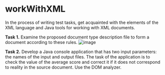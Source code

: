 # workWithXML
In the process of writing test tasks, get acquainted with the elements of the XML language and Java tools for working with XML documents.

**Task 1.**
Examine the proposed document type description file to form a document according to these rules.
![image](https://user-images.githubusercontent.com/81982349/131499754-e49903a1-6a11-4ebd-95a6-9ed0cd13cdb9.png)

**Task 2.**
Develop a Java console application that has two input parameters: the names of the input and output files. The task of the application is to check the value of the average score and correct it if it does not correspond to reality in the source document. Use the DOM analyzer.
